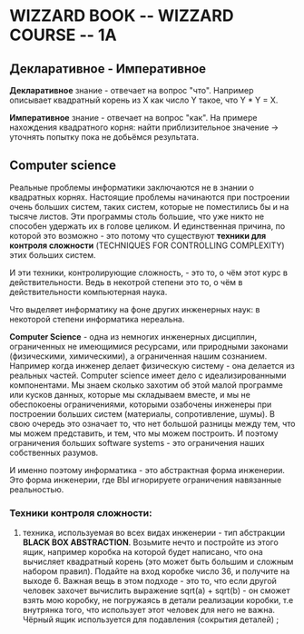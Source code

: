 # WIZZARD BOOK  -- WIZZARD COURSE -- 1A

## Декларативное - Императивное

**Декларативное** знание - отвечает на вопрос "что". Например описывает квадратный корень из X как число Y такое, что Y * Y  = X.

**Императивное** знание - отвечает на вопрос "как". На примере нахождения квадратного корня: найти приблизительное значение -> уточнять попытку пока не добьёмся результата.

## Computer science

Реальные проблемы информатики заключаются не в знании о квадратных корнях.
Настоящие проблемы начинаются при построении очень больших систем, таких систем, которые не поместились бы и на тысяче листов.
Эти программы столь большие, что уже никто не способен удержать их в голове целиком. И единственная причина, по которой это возможно - это потому что существуют **техники для контроля сложности** (TECHNIQUES FOR CONTROLLING COMPLEXITY) этих больших систем.

И эти техники, контролирующие сложность, - это то, о чём этот курс в действительности.
Ведь в некотрой степени это то, о чём в действительности компьютерная наука.

Что выделяет информатику на фоне других инженерных наук: в некоторой степени информатика нереальна.

**Computer Science** - одна из немногих инженерных дисциплин, ограниченных не имеющимися ресурсами, или природными законами (физическими, химическими), а ограниченная нашим сознанием.
Например когда инженер делает физическую систему - она делается из реальных частей.
Computer science имеет дело с идеализированными компонентами. Мы знаем сколько захотим об этой малой программе или кусков данных, которые мы складываем вместе, и мы не обеспокоены ограничениями, которыми озабочены инженеры при построении больших систем (материалы, сопротивление, шумы). В свою очередь это означает то, что нет большой разницы между тем, что мы можем представить, и тем, что мы можем построить.
И поэтому ограничения больших software systems - это ограничения наших собственных разумов.

И именно поэтому информатика - это абстрактная форма инженерии. Это форма инженерии, где ВЫ игнорируете ограничения навязанные реальностью.

### Техники контроля сложности:

1. техника, используемая во всех видах инженерии - тип абстракции **BLACK BOX ABSTRACTION**. Возьмите нечто и постройте из этого ящик, например коробка на которой будет написано, что она вычисляет квадратный корень (это может быть большим и сложным набором правил). Подайте на вход коробке число 36, и получите на выходе 6. Важная вещь в этом подходе - это то, что если другой человек захочет вычислить выражение sqrt(a) + sqrt(b) - он сможет взять мою коробку, не погружаясь в детали реализации коробки, т.е внутрянка того, что использует этот человек для него не важна. Чёрный ящик используется для подавления (сокрытия деталей)  ;